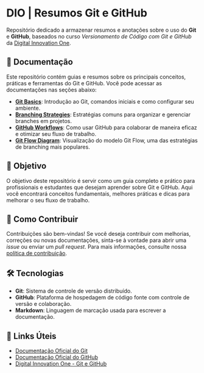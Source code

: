 # DIO | Resumos Git e GitHub

Repositório dedicado a armazenar resumos e anotações sobre o uso do **Git** e **GitHub**, baseados no curso *Versionamento de Código com Git e GitHub* da [Digital Innovation One](https://web.dio.me/home).

## 📄 Documentação

Este repositório contém guias e resumos sobre os principais conceitos, práticas e ferramentas do Git e GitHub. Você pode acessar as documentações nas seções abaixo:

- **[Git Basics](https://github.com/PowerShell/PowerShell/blob/master/docs/git/basics.md)**: Introdução ao Git, comandos iniciais e como configurar seu ambiente.
- **[Branching Strategies]([docs/branching-strategy.md](https://github.com/microsoft/dstoolkit-mlops-base/blob/main/docs/how-to/BranchingStrategy.md))**: Estratégias comuns para organizar e gerenciar branches em projetos.
- **[GitHub Workflows]([docs/github-workflows.md](https://github.com/github/docs/blob/main/content/actions/writing-workflows/choosing-when-your-workflow-runs/events-that-trigger-workflows.md))**: Como usar GitHub para colaborar de maneira eficaz e otimizar seu fluxo de trabalho.
- **[Git Flow Diagram]([docs/git-flow-diagram.png](https://docs.github.com/pt/contributing/writing-for-github-docs/creating-diagrams-for-github-docs))**: Visualização do modelo Git Flow, uma das estratégias de branching mais populares.

## 🎯 Objetivo

O objetivo deste repositório é servir como um guia completo e prático para profissionais e estudantes que desejam aprender sobre Git e GitHub. Aqui você encontrará conceitos fundamentais, melhores práticas e dicas para melhorar o seu fluxo de trabalho.

## 🚀 Como Contribuir

Contribuições são bem-vindas! Se você deseja contribuir com melhorias, correções ou novas documentações, sinta-se à vontade para abrir uma *issue* ou enviar um *pull request*. Para mais informações, consulte nossa [política de contribuição]([CONTRIBUTING.md](https://gist.github.com/PurpleBooth/b24679402957c63ec426)).

## 🛠 Tecnologias

- **Git**: Sistema de controle de versão distribuído.
- **GitHub**: Plataforma de hospedagem de código fonte com controle de versão e colaboração.
- **Markdown**: Linguagem de marcação usada para escrever a documentação.

## 🔗 Links Úteis

- [Documentação Oficial do Git](https://git-scm.com/doc)
- [Documentação Oficial do GitHub](https://docs.github.com/en)
- [Digital Innovation One - Git e GitHub](https://web.dio.me/home)
